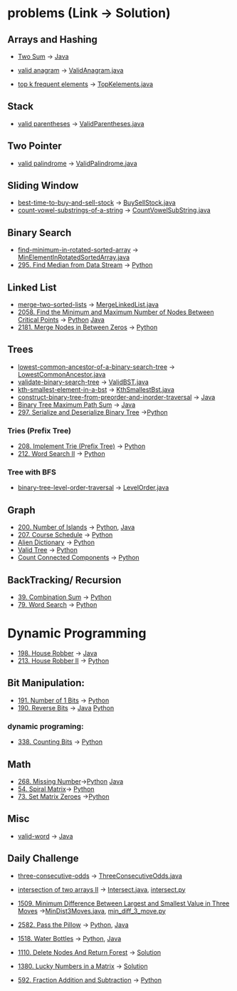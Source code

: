 # problems (Link -> Solution)

## Arrays and Hashing
 - [Two Sum](https://leetcode.com/problems/two-sum/description/) -> [Java](src/main/java/com/leetcode/arrays/TwoSum.java)

 - [valid anagram](https://leetcode.com/problems/valid-anagram/description/) -> [ValidAnagram.java](src/main/java/com/leetcode/arrays/ValidAnagram.java)
 
 - [top k frequent elements](https://leetcode.com/problems/top-k-frequent-elements/description/)  -> [TopKelements.java](src/main/java/com/leetcode/arrays/TopKelements.java)

## Stack
 - [valid parentheses](https://leetcode.com/problems/valid-parentheses/description/) -> [ValidParentheses.java](src/main/java/com/leetcode/arrays/ValidParentheses.java)
 
## Two Pointer
 - [valid palindrome](https://leetcode.com/problems/valid-palindrome/description/) -> [ValidPalindrome.java](src/main/java/com/leetcode/arrays/ValidPalindrome.java)
 
## Sliding Window
 - [best-time-to-buy-and-sell-stock](https://leetcode.com/problems/best-time-to-buy-and-sell-stock/description/) -> [BuySellStock.java](src/main/java/com/leetcode/arrays/BuySellStock.java)
 - [count-vowel-substrings-of-a-string](https://leetcode.com/problems/count-vowel-substrings-of-a-string/description/) -> [CountVowelSubString.java](src/main/java/com/oa/CountVowelSubString.java)
 
## Binary Search
- [find-minimum-in-rotated-sorted-array](https://leetcode.com/problems/find-minimum-in-rotated-sorted-array/) -> [MinElementInRotatedSortedArray.java](src/main/java/com/leetcode/arrays/MinElementInRotatedSortedArray.java)
- [295. Find Median from Data Stream](https://leetcode.com/problems/find-median-from-data-stream/solutions/5431136/simple-solution-without-using-heap-or-priority-queue/) -> [Python](python/median.py)

## Linked List
- [merge-two-sorted-lists](https://leetcode.com/problems/merge-two-sorted-lists/description/) -> [MergeLinkedList.java](src/main/java/com/leetcode/linkedlist/MergeLinkedList.java)
- [2058. Find the Minimum and Maximum Number of Nodes Between Critical Points](https://leetcode.com/problems/find-the-minimum-and-maximum-number-of-nodes-between-critical-points/description/) -> [Python](python/min_critical_max_critical.py) [Java](src/main/java/dailyChallege/MinMaxCritical.java)
- [2181. Merge Nodes in Between Zeros](https://leetcode.com/problems/merge-nodes-in-between-zeros/description/) -> [Python](python/merge_nodes.py)
	
## Trees
- [lowest-common-ancestor-of-a-binary-search-tree](https://leetcode.com/problems/lowest-common-ancestor-of-a-binary-search-tree/description/) -> [LowestCommonAncestor.java](src/main/java/com/leetcode/trees/LowestCommonAncestor.java)
- [validate-binary-search-tree](https://leetcode.com/problems/validate-binary-search-tree/) -> [ValidBST.java](src/main/java/com/leetcode/trees/ValidBST.java)
- [kth-smallest-element-in-a-bst](https://leetcode.com/problems/kth-smallest-element-in-a-bst/description/) -> [KthSmallestBst.java](src/main/java/com/leetcode/trees/KthSmallestBst.java)
- [construct-binary-tree-from-preorder-and-inorder-traversal](https://leetcode.com/problems/construct-binary-tree-from-preorder-and-inorder-traversal/description/) ->  [Java](src/main/java/com/leetcode/trees/ContructBST.java)
- [Binary Tree Maximum Path Sum](https://leetcode.com/problems/binary-tree-maximum-path-sum/description/) ->  [Java](src/main/java/com/leetcode/trees/BinaryTreeMaxPath.java)
- [297. Serialize and Deserialize Binary Tree](https://leetcode.com/problems/serialize-and-deserialize-binary-tree/) ->[Python](python/serialize_deserialize_binary_tree.py)

### Tries (Prefix Tree)
- [208. Implement Trie (Prefix Tree)](https://leetcode.com/problems/implement-trie-prefix-tree/description/) -> [Python](python/prefix_tries.py)
- [212. Word Search II](https://leetcode.com/problems/word-search-ii/description/) -> [Python](python/word_search_2.py)
### Tree with BFS
- [binary-tree-level-order-traversal](https://leetcode.com/problems/binary-tree-level-order-traversal/description/) -> [LevelOrder.java](src/main/java/com/leetcode/trees/LevelOrder.java)

## Graph
- [200. Number of Islands](https://leetcode.com/problems/number-of-islands/solutions/5622703/dfs-solution-time-o-n-x-m-space-o-n-x-m/) -> [Python](python/noOfIslands.py), [Java](src/main/java/com/leetcode/graphs/NoOfIslands.java)
- [207. Course Schedule](https://leetcode.com/problems/course-schedule/solutions/5674833/top-sort-using-bfs/) -> [Python](python/courseSchedule.py)
- [Alien Dictionary](https://leetcode.com/problems/alien-dictionary/description/) -> [Python](python/alienDictionary.py)
- [Valid Tree](https://leetcode.com/problems/graph-valid-tree/description/) -> [Python](python/validTree.py)
- [Count Connected Components](https://leetcode.com/problems/number-of-connected-components-in-an-undirected-graph/description/) -> [Python](python/countConnectedComponents.py)

## BackTracking/ Recursion
- [39. Combination Sum](https://leetcode.com/problems/combination-sum/) -> [Python](python/combinations.py)
- [79. Word Search](https://leetcode.com/problems/word-search/) -> [Python](python/word_search.py)

# Dynamic Programming
- [198. House Robber](https://leetcode.com/problems/house-robber/solutions/5680118/1d-dynamic-programming-approach-beats-100/) ->  [Java](src/main/java/com/leetcode/dynamicProgramming/HouseRobber.java)
- [213. House Robber II](https://leetcode.com/problems/house-robber-ii/solutions/5680267/simple-1d-dynamic-programming-approach/) -> [Python](python/houseRobber2.py)

## Bit Manipulation:
- [191. Number of 1 Bits](blind-75/python/no_of_1_bits.py) -> [Python](python/no_of_1_bits.py)
- [190. Reverse Bits](https://leetcode.com/problems/reverse-bits/) -> [Java](src/main/java/com/leetcode/bitmanupulation/ReverseBits.java) [Python](python/reverse_bit.py)
### dynamic programing:
- [338. Counting Bits](https://leetcode.com/problems/counting-bits/) -> [Python](python/counting_bits.py)

## Math
- [268. Missing Number](https://leetcode.com/problems/missing-number/description/)->[Python](python/missing_number.py) [Java](src/main/java/com/leetcode/math/MissingNumber.java)
- [54. Spiral Matrix](https://leetcode.com/problems/spiral-matrix/solutions/5631900/simulated-solution/)-> [Python](python/SpiralMatrix.py)
- [73. Set Matrix Zeroes](https://leetcode.com/problems/set-matrix-zeroes/solutions/5676824/simple-set-solution/) ->[Python](python/setMatrixZero.py)
## Misc
- [valid-word](https://leetcode.com/problems/valid-word/description/) -> [Java](src/main/java/com/leetcode/arrays/ValidWord.java)

## Daily Challenge
- [three-consecutive-odds](https://leetcode.com/problems/three-consecutive-odds/description) -> [ThreeConsecutiveOdds.java](src/main/java/dailyChallege/ThreeConsecutiveOdds.java) 

- [intersection of two arrays II](https://leetcode.com/problems/intersection-of-two-arrays-ii) -> [Intersect.java](src/main/java/dailyChallege/Intersect.java), [intersect.py](python/intersect.py)

- [1509. Minimum Difference Between Largest and Smallest Value in Three Moves](https://leetcode.com/problems/minimum-difference-between-largest-and-smallest-value-in-three-moves) ->[MinDist3Moves.java](src/main/java/dailyChallege/MinDist3Moves.java), [min_diff_3_move.py](python/min_diff_3_move.py)

- [2582. Pass the Pillow](https://leetcode.com/problems/pass-the-pillow/description) -> [Python](python/pillow.py), [Java](src/main/java/dailyChallege/Pillow.java)

- [1518. Water Bottles](https://leetcode.com/problems/water-bottles/solutions/5431105/maximum-number-of-water-bottles-drunk-with-exchange-system) -> [Python](python/water_bottle.py), [Java](src/main/java/dailyChallege/WaterBoltle.java)

- [1110. Delete Nodes And Return Forest](https://leetcode.com/problems/delete-nodes-and-return-forest/description/) -> [Solution](https://leetcode.com/problems/delete-nodes-and-return-forest/solutions/5492742/time-and-space-on-complexity-solution/)

- [1380. Lucky Numbers in a Matrix](https://leetcode.com/problems/lucky-numbers-in-a-matrix/) -> [Solution](https://leetcode.com/problems/lucky-numbers-in-a-matrix/solutions/5502536/simple-solution-with-o-m-n-time-complexity/)

- [592. Fraction Addition and Subtraction](https://leetcode.com/problems/fraction-addition-and-subtraction/solutions/5679577/simple-math-solution-time-o-n/) -> [Python](python/fractionAdditionAndSubstraction.py)